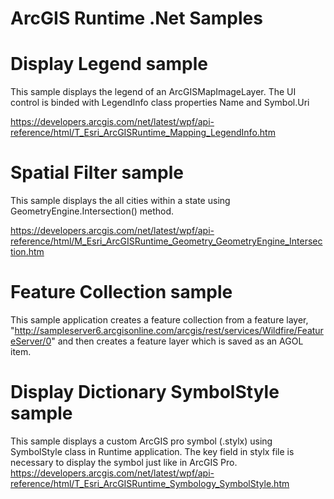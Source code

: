 # ArcGIS Runtime .Net Samples

Display Legend sample
=====================
This sample displays the legend of an ArcGISMapImageLayer. The UI control is binded with LegendInfo class properties Name and Symbol.Uri

https://developers.arcgis.com/net/latest/wpf/api-reference/html/T_Esri_ArcGISRuntime_Mapping_LegendInfo.htm

Spatial Filter sample
=====================
This sample displays the all cities within a state using GeometryEngine.Intersection() method.

https://developers.arcgis.com/net/latest/wpf/api-reference/html/M_Esri_ArcGISRuntime_Geometry_GeometryEngine_Intersection.htm

Feature Collection sample
=========================

This sample application creates  a feature collection from a feature layer, "http://sampleserver6.arcgisonline.com/arcgis/rest/services/Wildfire/FeatureServer/0"
and then creates a feature layer which is saved as an AGOL item.

Display Dictionary SymbolStyle sample
=====================================

This sample displays a custom ArcGIS pro symbol (.stylx) using SymbolStyle class in Runtime application. The key field in stylx file is necessary to display the symbol just like in ArcGIS Pro. 
https://developers.arcgis.com/net/latest/wpf/api-reference/html/T_Esri_ArcGISRuntime_Symbology_SymbolStyle.htm
